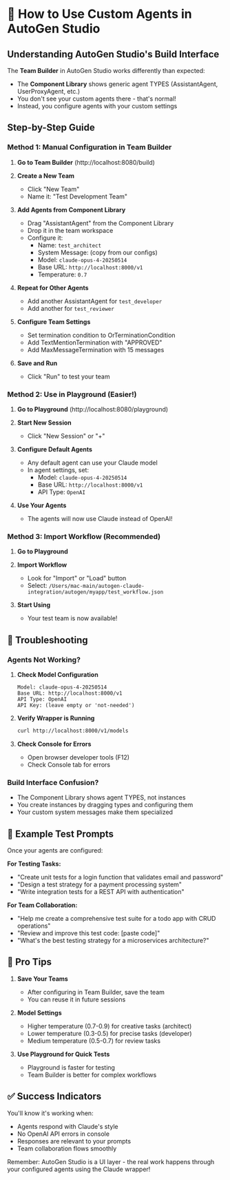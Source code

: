 # 🎯 How to Use Custom Agents in AutoGen Studio

## Understanding AutoGen Studio's Build Interface

The **Team Builder** in AutoGen Studio works differently than expected:
- The **Component Library** shows generic agent TYPES (AssistantAgent, UserProxyAgent, etc.)
- You don't see your custom agents there - that's normal!
- Instead, you configure agents with your custom settings

## Step-by-Step Guide

### Method 1: Manual Configuration in Team Builder

1. **Go to Team Builder** (http://localhost:8080/build)

2. **Create a New Team**
   - Click "New Team"
   - Name it: "Test Development Team"

3. **Add Agents from Component Library**
   - Drag "AssistantAgent" from the Component Library
   - Drop it in the team workspace
   - Configure it:
     - Name: `test_architect`
     - System Message: (copy from our configs)
     - Model: `claude-opus-4-20250514`
     - Base URL: `http://localhost:8000/v1`
     - Temperature: `0.7`

4. **Repeat for Other Agents**
   - Add another AssistantAgent for `test_developer`
   - Add another for `test_reviewer`

5. **Configure Team Settings**
   - Set termination condition to OrTerminationCondition
   - Add TextMentionTermination with "APPROVED"
   - Add MaxMessageTermination with 15 messages

6. **Save and Run**
   - Click "Run" to test your team

### Method 2: Use in Playground (Easier!)

1. **Go to Playground** (http://localhost:8080/playground)

2. **Start New Session**
   - Click "New Session" or "+"

3. **Configure Default Agents**
   - Any default agent can use your Claude model
   - In agent settings, set:
     - Model: `claude-opus-4-20250514`
     - Base URL: `http://localhost:8000/v1`
     - API Type: `OpenAI`

4. **Use Your Agents**
   - The agents will now use Claude instead of OpenAI!

### Method 3: Import Workflow (Recommended)

1. **Go to Playground**

2. **Import Workflow**
   - Look for "Import" or "Load" button
   - Select: `/Users/mac-main/autogen-claude-integration/autogen/myapp/test_workflow.json`

3. **Start Using**
   - Your test team is now available!

## 🔧 Troubleshooting

### Agents Not Working?
1. **Check Model Configuration**
   ```
   Model: claude-opus-4-20250514
   Base URL: http://localhost:8000/v1
   API Type: OpenAI
   API Key: (leave empty or 'not-needed')
   ```

2. **Verify Wrapper is Running**
   ```bash
   curl http://localhost:8000/v1/models
   ```

3. **Check Console for Errors**
   - Open browser developer tools (F12)
   - Check Console tab for errors

### Build Interface Confusion?
- The Component Library shows agent TYPES, not instances
- You create instances by dragging types and configuring them
- Your custom system messages make them specialized

## 📝 Example Test Prompts

Once your agents are configured:

**For Testing Tasks:**
- "Create unit tests for a login function that validates email and password"
- "Design a test strategy for a payment processing system"
- "Write integration tests for a REST API with authentication"

**For Team Collaboration:**
- "Help me create a comprehensive test suite for a todo app with CRUD operations"
- "Review and improve this test code: [paste code]"
- "What's the best testing strategy for a microservices architecture?"

## 🚀 Pro Tips

1. **Save Your Teams**
   - After configuring in Team Builder, save the team
   - You can reuse it in future sessions

2. **Model Settings**
   - Higher temperature (0.7-0.9) for creative tasks (architect)
   - Lower temperature (0.3-0.5) for precise tasks (developer)
   - Medium temperature (0.5-0.7) for review tasks

3. **Use Playground for Quick Tests**
   - Playground is faster for testing
   - Team Builder is better for complex workflows

## ✅ Success Indicators

You'll know it's working when:
- Agents respond with Claude's style
- No OpenAI API errors in console
- Responses are relevant to your prompts
- Team collaboration flows smoothly

Remember: AutoGen Studio is a UI layer - the real work happens through your configured agents using the Claude wrapper!
